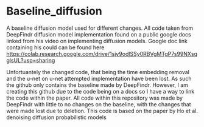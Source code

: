 # Baseline_diffusion
A baseline diffusion model used for different changes.
All code taken from DeepFindr diffusion model implementation found on a public google docs linked from his video on implementing diffusion models. Google doc link containing his could can be found here https://colab.research.google.com/drive/1sjy9odlSSy0RBVgMTgP7s99NXsqglsUL?usp=sharing

Unfortuantely the changed code, that being the time embedding removal and the u-net on u-net attempted implementation have been lost. As such the github only contains the baseline made by DeepFindr. However, I am creating this github due to the code being on a docs so I have a way to link the code within the paper. All code within this repository was made by DeepFindr with little to no changes on the baseline, with the changes that were made lost due to deletion. This code is based on the paper by Ho et al. denoising diffusion probabilistic models
